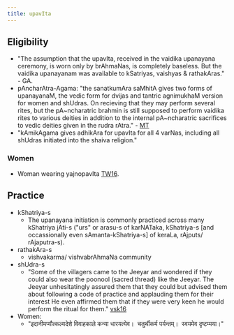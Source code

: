 ```yaml
---
title: upavIta
---
```


## Eligibility
- "The assumption that the upavIta, received in the vaidika upanayana ceremony, is worn only by brAhmaNas, is completely baseless. But the vaidika upanayanam was available to kSatriyas, vaishyas & rathakAras." - GA. 
- pAncharAtra-Agama: "the sanatkumAra saMhitA gives two forms of upanayanaM, the vedic form for dvijas and tantric agnimukhaM version for women and shUdras. On recieving that they may perform several rites, but the pA~ncharatric brahmin is still supposed to perform vaidika rites to various deities in addition to the internal pA~ncharatric sacrifices to vedic deities given in the rudra rAtra." - [MT](https://manasataramgini.wordpress.com/2006/03/27/notes-on-early-pancharatra-vaishnavism/)
- "kAmikAgama gives adhikAra for upavIta for all 4 varNas, including all shUdras initiated into the shaiva religion."

### Women
- Woman wearing yajnopavIta [TW16](https://twitter.com/blog_supplement/status/709601817584340992).

## Practice
- kShatriya-s
  - The upanayana initiation is commonly practiced across many kShatriya jAti-s ("urs" or arasu-s of karNATaka, kShatriya-s [and occassionally even sAmanta-kShatriya-s] of keraLa, rAjputs/ rAjaputra-s).
- rathakAra-s
  - vishvakarma/ vishvabrAhmaNa community
- shUdra-s
  - "Some of the villagers came to the Jeeyar and wondered if they could also wear the poonool (sacred thread) like the Jeeyar. The Jeeyar unhesitatingly assured them that they could but advised them about following a code of practice and applauding them for their interest He even affirmed them that if they were very keen he would perform the ritual for them." [vsk16](http://www.vsktamilnadu.org/2016/08/hindu-seer-turned-tables-on-jihadi.html)
- Women:
  - "इदानीमप्यौत्कल्यदेशे विवाहकाले कन्या धारयत्येव।  चतुर्थीकर्म पर्यन्तम्।  स्वयमेव दृष्टम्मया।"

